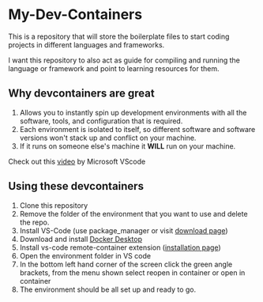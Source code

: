 # My-Dev-Containers
This is a repository that will store the boilerplate files to start coding projects in different languages and frameworks.

I want this repository to also act as guide for compiling and running the language or framework and point to learning resources for them.

## Why devcontainers are great
1. Allows you to instantly spin up development environments with all the software, tools, and configuration that is required.
2. Each environment is isolated to itself, so different software and software versions won't stack up and conflict on your machine.
3. If it runs on someone else's machine it **WILL** run on your machine.

Check out this [video](https://www.youtube.com/watch?v=Uvf2FVS1F8k) by Microsoft VScode

## Using these devcontainers
1. Clone this repository
2. Remove the folder of the environment that you want to use and delete the repo.
3. Install VS-Code (use package_manager or visit [download page](https://code.visualstudio.com/download))
4. Download and install [Docker Desktop](https://www.docker.com/products/docker-desktop)
5. Install vs-code remote-container extension ([installation page](https://marketplace.visualstudio.com/items?itemName=ms-vscode-remote.remote-containers))
6. Open the environment folder in VS code
7. In the bottom left hand corner of the screen click the green angle brackets, from the menu shown select reopen in container or open in container
8. The environment should be all set up and ready to go.
